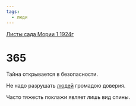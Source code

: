```yaml
---
tags:
  - люди
---
```


[Листы сада Мории 1 1924г](/agni/1924)

# 365
Тайна открывается в безопасности.   

Не надо разрушать [людей](/tag/#люди) громадою доверия.   

Часто тяжесть поклажи являет лишь вид спины.   


